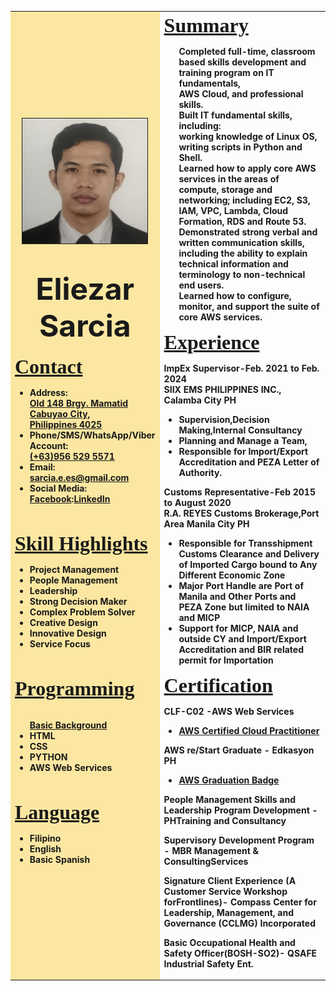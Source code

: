 <html>
<head>
<title>Curiculum Vitae</title>
</head>

<body>

<table align="center" width="40%">

<th bgcolor="FBE7A1" align="left" width="45%">
<center>
    <img src="IMG-Passport.jpg" height="200" width="200" border="1"/>
</center>

<center>
    <h1><font size="18px">Eliezar Sarcia</font></h1>
</center>

<font face="Calibri Light" size="6px"><u>Contact</u></font>
<br>
<ul>
   <li>Address: <br><a href="https://maps.app.goo.gl/SCyAJc3gmTWthVjg6" target="_blank">Old 148 Brgy. Mamatid Cabuyao City, <br>Philippines 4025</a></li>
   <li>Phone/SMS/WhatsApp/Viber Account: <br><a href="tel:+639565295571">(+63)956 529 5571</a></li>
   <li>Email: <br><a href="mailto:sarcia.e.es@gmail.com">sarcia.e.es@gmail.com</a></li>
   <li>Social Media: <br><a href="https://www.facebook.com/sarciaE" target="_blank">Facebook</a>:<a href="https://www.linkedin.com/in/eliezar-sarcia-51653b212/" target="_blank">LinkedIn</a></li>
</ul>
<br>

<font face="Calibri Light" size="6px"><u>Skill Highlights</u></font>
<br>
<ul>
   <li>Project Management</li>
   <li>People Management</li>
   <li>Leadership</li>
   <li>Strong Decision Maker</li>
   <li>Complex Problem Solver</li>
   <li>Creative Design</li>
   <li>Innovative Design</li>
   <li>Service Focus</li>
</ul>
<br>

<font face="Calibri Light" size="6px"><u>Programming</u></font>
<br>
<ul>
<u><br>Basic Background</u>
   <li>HTML</li>
   <li>CSS</li>
   <li>PYTHON</li>
   <li>AWS Web Services</li>
</ul>
<br>

<font face="Calibri Light" size="6px"><u>Language</u></font>
<br>
<ul>
   <li>Filipino</li>
   <li>English</li>
   <li>Basic Spanish</li>
</ul>
</th>

<th align="left">
<font face="Calibri Light" size="6px"><u>Summary</u></font>
<ul>
    Completed full-time, classroom based skills development
and training program on IT fundamentals,<br> AWS Cloud, and
professional skills.<br>Built IT fundamental skills,
including:<br> working knowledge of Linux OS, writing
scripts in Python and Shell.<br>Learned how to apply core
AWS services in the areas of compute, storage and<br>
networking; including EC2, S3, IAM, VPC, Lambda, Cloud
Formation, RDS and Route 53.<br>Demonstrated strong verbal
and written communication skills, including the ability
to explain technical information and terminology to
non-technical end users.<br>Learned how to configure,
monitor, and support the suite of core AWS services.<br>
</ul>

<font face="Calibri Light" size="6px"><u>Experience</u></font>
<p>
ImpEx Supervisor-Feb. 2021 to Feb. 2024<br>
SIIX EMS PHILIPPINES INC., Calamba City PH
</p>
<ul>
<li>Supervision,Decision Making,Internal Consultancy</li>
<li>Planning and Manage a Team, </li>
<li>Responsible for Import/Export Accreditation and PEZA Letter of Authority.<br></li>
</ul>

<p>
Customs Representative-Feb 2015 to August 2020<br>
R.A. REYES Customs Brokerage,Port Area Manila City PH <br>
</p>
<ul>
<li>Responsible for Transshipment Customs Clearance and Delivery of Imported Cargo bound to Any Different Economic Zone</li>
<li>Major Port Handle are Port of Manila and Other Ports and PEZA Zone but limited to NAIA and MICP </li>
<li>Support for MICP, NAIA and outside CY and  Import/Export Accreditation and BIR related permit for Importation</li>
</ul>

<font face="Calibri Light" size="6px"><u>Certification</u></font>
<p>
CLF-C02 -AWS Web Services<br>
</p>
<ul>
<li><a href="https://www.credly.com/badges/73723562-222c-4090-87ae-b0d72c17faeb" target="_blank">AWS Certified Cloud Practitioner</a></li>
</ul>

<p>
AWS re/Start Graduate - Edkasyon PH<br>
</p>
<ul>
<li><a href="https://www.credly.com/badges/3455b810-0253-44e1-877b-1a5f09cf525e/linked_in?t=s4nrom" target="_blank">AWS Graduation Badge</a></li>
</ul>

<p>
People Management Skills and Leadership Program Development - PHTraining and Consultancy<br>
</p>
<p>
Supervisory Development Program - MBR Management & ConsultingServices<br>
</p>
<p>
Signature Client Experience (A Customer Service Workshop forFrontlines)- Compass Center for Leadership, Management, and Governance (CCLMG) Incorporated<br>
</p>
<p>
Basic Occupational Health and Safety Officer(BOSH-SO2)- QSAFE Industrial Safety Ent.<br>
</p>

</th>

</table>
</body>
</html>

